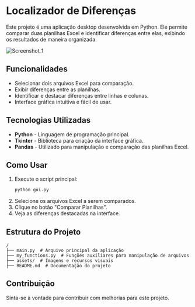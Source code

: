 # Localizador de Diferenças

Este projeto é uma aplicação desktop desenvolvida em Python. Ele permite comparar duas planilhas Excel e identificar diferenças entre elas, exibindo os resultados de maneira organizada.

![Screenshot_1](https://github.com/user-attachments/assets/a8c594cd-f609-47be-9085-9b81c55c6a5b)

## Funcionalidades

- Selecionar dois arquivos Excel para comparação.
- Exibir diferenças entre as planilhas.
- Identificar e destacar diferenças entre linhas e colunas.
- Interface gráfica intuitiva e fácil de usar.

## Tecnologias Utilizadas

- **Python** - Linguagem de programação principal.
- **Tkinter** - Biblioteca para criação da interface gráfica.
- **Pandas** - Utilizado para manipulação e comparação das planilhas Excel.

## Como Usar

1. Execute o script principal:
   ```bash
   python gui.py
   ```
2. Selecione os arquivos Excel a serem comparados.
3. Clique no botão "Comparar Planilhas".
4. Veja as diferenças destacadas na interface.

## Estrutura do Projeto
```
/
├── main.py  # Arquivo principal da aplicação
├── my_functions.py  # Funções auxiliares para manipulação de arquivos
├── assets/  # Imagens e recursos visuais
├── README.md  # Documentação do projeto
```

## Contribuição

Sinta-se à vontade para contribuir com melhorias para este projeto.

